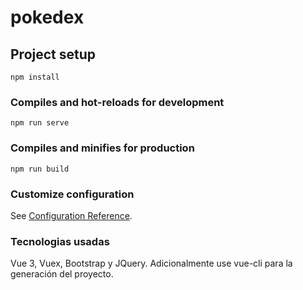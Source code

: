 # pokedex

## Project setup
```
npm install
```

### Compiles and hot-reloads for development
```
npm run serve
```

### Compiles and minifies for production
```
npm run build
```

### Customize configuration
See [Configuration Reference](https://cli.vuejs.org/config/).

### Tecnologias usadas
Vue 3, Vuex, Bootstrap y JQuery.
Adicionalmente use vue-cli para la generación del proyecto.

